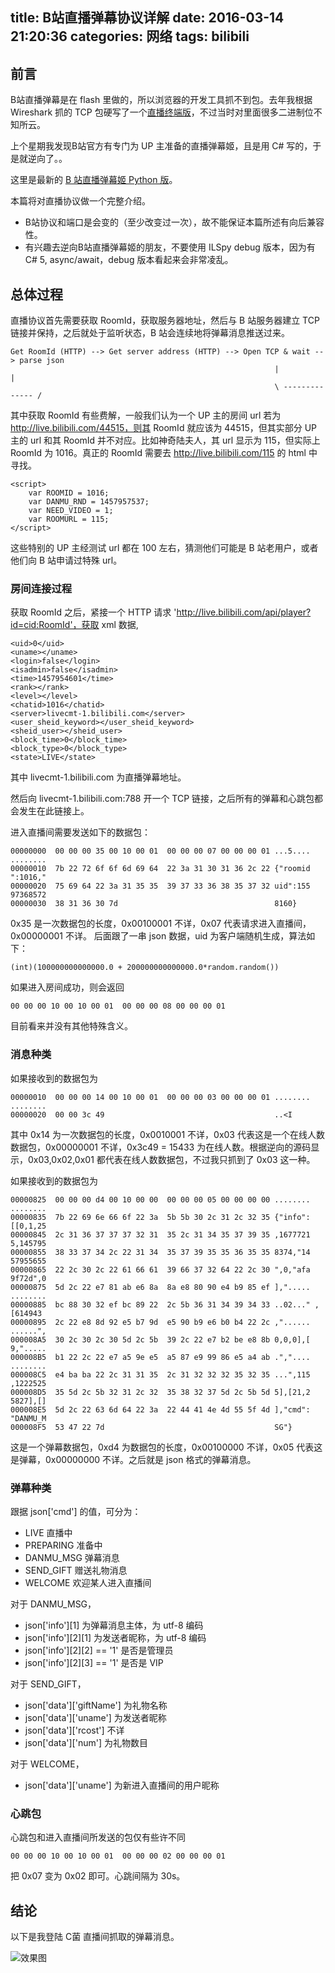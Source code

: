title: B站直播弹幕协议详解
date: 2016-03-14 21:20:36
categories: 网络
tags: bilibili
---

## 前言

B站直播弹幕是在 flash 里做的，所以浏览器的开发工具抓不到包。去年我根据 Wireshark 抓的 TCP 包硬写了一个[直播终端版](https://github.com/lyyyuna/script_collection/blob/master/bilibli_danmu/11.py)，不过当时对里面很多二进制位不知所云。

上个星期我发现B站官方有专门为 UP 主准备的直播弹幕姬，且是用 C# 写的，于是就逆向了。。

这里是最新的 [B 站直播弹幕姬 Python 版](https://github.com/lyyyuna/bilibili_danmu)。

本篇将对直播协议做一个完整介绍。

* B站协议和端口是会变的（至少改变过一次），故不能保证本篇所述有向后兼容性。
* 有兴趣去逆向B站直播弹幕姬的朋友，不要使用 ILSpy debug 版本，因为有 C# 5, async/await，debug 版本看起来会非常凌乱。

## 总体过程

直播协议首先需要获取 RoomId，获取服务器地址，然后与 B 站服务器建立 TCP 链接并保持，之后就处于监听状态，B 站会连续地将弹幕消息推送过来。

    Get RoomId (HTTP) --> Get server address (HTTP) --> Open TCP & wait --> parse json
                                                               |                |
                                                               \ -------------- /
                                                                                                           
其中获取 RoomId 有些费解，一般我们认为一个 UP 主的房间 url 若为 http://live.bilibili.com/44515，则其 RoomId 就应该为 44515，但其实部分 UP 主的 url 和其 RoomId 并不对应。比如神奇陆夫人，其 url 显示为 115，但实际上 RoomId 为 1016。真正的 RoomId 需要去 http://live.bilibili.com/115 的 html 中寻找。

    <script>
        var ROOMID = 1016;
        var DANMU_RND = 1457957537;
        var NEED_VIDEO = 1;
        var ROOMURL = 115;
    </script>
    
这些特别的 UP 主经测试 url 都在 100 左右，猜测他们可能是 B 站老用户，或者他们向 B 站申请过特殊 url。

### 房间连接过程

获取 RoomId 之后，紧接一个 HTTP 请求 'http://live.bilibili.com/api/player?id=cid:RoomId'，获取 xml 数据,

    <uid>0</uid>
    <uname></uname>
    <login>false</login>
    <isadmin>false</isadmin>
    <time>1457954601</time>
    <rank></rank>
    <level></level>
    <chatid>1016</chatid>
    <server>livecmt-1.bilibili.com</server>
    <user_sheid_keyword></user_sheid_keyword>
    <sheid_user></sheid_user>
    <block_time>0</block_time>
    <block_type>0</block_type>
    <state>LIVE</state>

其中 livecmt-1.bilibili.com 为直播弹幕地址。

然后向 livecmt-1.bilibili.com:788 开一个 TCP 链接，之后所有的弹幕和心跳包都会发生在此链接上。

进入直播间需要发送如下的数据包：

    00000000  00 00 00 35 00 10 00 01  00 00 00 07 00 00 00 01 ...5.... ........
    00000010  7b 22 72 6f 6f 6d 69 64  22 3a 31 30 31 36 2c 22 {"roomid ":1016,"
    00000020  75 69 64 22 3a 31 35 35  39 37 33 36 38 35 37 32 uid":155 97368572
    00000030  38 31 36 30 7d                                   8160}

0x35 是一次数据包的长度，0x00100001 不详，0x07 代表请求进入直播间，0x00000001 不详。
后面跟了一串 json 数据，uid 为客户端随机生成，算法如下：

    (int)(100000000000000.0 + 200000000000000.0*random.random())
    
如果进入房间成功，则会返回

    00 00 00 10 00 10 00 01  00 00 00 08 00 00 00 01
    
目前看来并没有其他特殊含义。

### 消息种类

如果接收到的数据包为

    00000010  00 00 00 14 00 10 00 01  00 00 00 03 00 00 00 01 ........ ........
    00000020  00 00 3c 49                                      ..<I

其中 0x14 为一次数据包的长度，0x0010001 不详，0x03 代表这是一个在线人数数据包，0x00000001 不详，0x3c49 = 15433 为在线人数。根据逆向的源码显示，0x03,0x02,0x01 都代表在线人数数据包，不过我只抓到了 0x03 这一种。


如果接收到的数据包为

    00000825  00 00 00 d4 00 10 00 00  00 00 00 05 00 00 00 00 ........ ........
    00000835  7b 22 69 6e 66 6f 22 3a  5b 5b 30 2c 31 2c 32 35 {"info": [[0,1,25
    00000845  2c 31 36 37 37 37 32 31  35 2c 31 34 35 37 39 35 ,1677721 5,145795
    00000855  38 33 37 34 2c 22 31 34  35 37 39 35 35 36 35 35 8374,"14 57955655
    00000865  22 2c 30 2c 22 61 66 61  39 66 37 32 64 22 2c 30 ",0,"afa 9f72d",0
    00000875  5d 2c 22 e7 81 ab e6 8a  8a e8 80 90 e4 b9 85 ef ],"..... ........
    00000885  bc 88 30 32 ef bc 89 22  2c 5b 36 31 34 39 34 33 ..02..." ,[614943
    00000895  2c 22 e8 8d 92 e5 b7 9d  e5 90 b9 e6 b0 b4 22 2c ,"...... ......",
    000008A5  30 2c 30 2c 30 5d 2c 5b  39 2c 22 e7 b2 be e8 8b 0,0,0],[ 9,".....
    000008B5  b1 22 2c 22 e7 a5 9e e5  a5 87 e9 99 86 e5 a4 ab .",".... ........
    000008C5  e4 ba ba 22 2c 31 31 35  2c 31 32 32 32 35 32 35 ...",115 ,1222525
    000008D5  35 5d 2c 5b 32 31 2c 32  35 38 32 37 5d 2c 5b 5d 5],[21,2 5827],[]
    000008E5  5d 2c 22 63 6d 64 22 3a  22 44 41 4e 4d 55 5f 4d ],"cmd": "DANMU_M
    000008F5  53 47 22 7d                                      SG"}
    
这是一个弹幕数据包，0xd4 为数据包的长度，0x00100000 不详，0x05 代表这是弹幕，0x00000000 不详。之后就是 json 格式的弹幕消息。

### 弹幕种类

跟据 json['cmd'] 的值，可分为：

* LIVE 直播中
* PREPARING 准备中
* DANMU_MSG 弹幕消息
* SEND_GIFT 赠送礼物消息
* WELCOME 欢迎某人进入直播间 

对于 DANMU_MSG，

* json['info'][1] 为弹幕消息主体，为 utf-8 编码
* json['info'][2][1] 为发送者昵称，为 utf-8 编码
* json['info'][2][2] == '1' 是否是管理员
* json['info'][2][3] == '1' 是否是 VIP

对于 SEND_GIFT，

* json['data']['giftName'] 为礼物名称
* json['data']['uname'] 为发送者昵称
* json['data']['rcost'] 不详
* json['data']['num'] 为礼物数目

对于 WELCOME，

* json['data']['uname'] 为新进入直播间的用户昵称

### 心跳包

心跳包和进入直播间所发送的包仅有些许不同

    00 00 00 10 00 10 00 01  00 00 00 02 00 00 00 01
    
把 0x07 变为 0x02 即可。心跳间隔为 30s。


## 结论

以下是我登陆 C菌 直播间抓取的弹幕消息。

![效果图](/img/blog/201603/bilibili.png)